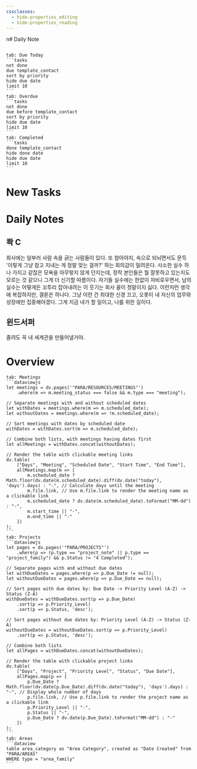 ```yaml
---
cssclasses:
  - hide-properties_editing
  - hide-properties_reading
---
```

n# Daily Note
```calendar-nav
```
````tabs
tab: Due Today
```tasks
not done
due template_contact
sort by priority
hide due date
limit 10
```
tab: Overdue
```tasks 
not done 
due before template_contact
sort by priority
hide due date
limit 10
```
tab: Completed
```tasks
done template_contact
hide done date
hide due date
limit 10
```
````
# New Tasks


# Daily Notes
##  콱 C
회사에는 일부러 사람 속을 긁는 사람들이 있다. 또 참아야지, 속으로 되뇌면서도 문득 '이렇게 그냥 참고 지내는 게 정말 맞는 걸까?' 하는 회의감이 밀려온다.
사소한 실수 하나 가지고 같잖은 모욕을 아무렇지 않게 던지는데, 정작 본인들은 뭘 잘못하고 있는지도 모르는 것 같으니 그게 더 신기할 따름이다. 자기들 실수에는 한없이 자비로우면서, 남의 실수는 어떻게든 꼬투리 잡아내려는 이 웃기는 회사 꼴이 정말이지 싫다.
이런저런 생각에 복잡하지만, 결론은 하나다. 그냥 이런 건 최대한 신경 끄고, 오롯이 내 자신의 업무와 성장에만 집중해야겠다. 그게 지금 내가 할 일이고, 나를 위한 길이다.

## 윈드서퍼
졸려도 꼭 내 세계관을 만들어낼거야.

# Overview

````tabs
tab: Meetings
```dataviewjs
let meetings = dv.pages('"PARA/RESOURCES/MEETINGS"')
    .where(m => m.meeting_status === false && m.type === "meeting");

// Separate meetings with and without scheduled dates
let withDates = meetings.where(m => m.scheduled_date);
let withoutDates = meetings.where(m => !m.scheduled_date);

// Sort meetings with dates by scheduled date
withDates = withDates.sort(m => m.scheduled_date);

// Combine both lists, with meetings having dates first
let allMeetings = withDates.concat(withoutDates);

// Render the table with clickable meeting links
dv.table(
    ["Days", "Meeting", "Scheduled Date", "Start Time", "End Time"],
    allMeetings.map(m => [
        m.scheduled_date ? Math.floor(dv.date(m.scheduled_date).diff(dv.date("today"), 'days').days) : "-", // Calculate days until the meeting
        m.file.link, // Use m.file.link to render the meeting name as a clickable link
        m.scheduled_date ? dv.date(m.scheduled_date).toFormat("MM-dd") : "-",
        m.start_time || "-",
        m.end_time || "-"
    ])
);
```
tab: Projects
```dataviewjs
let pages = dv.pages('"PARA/PROJECTS"')
    .where(p => (p.type == "project_note" || p.type == "project_family") && p.Status != "4 Completed");

// Separate pages with and without due dates
let withDueDates = pages.where(p => p.Due_Date != null);
let withoutDueDates = pages.where(p => p.Due_Date == null);

// Sort pages with due dates by: Due Date -> Priority Level (A-Z) -> Status (Z-A)
withDueDates = withDueDates.sort(p => p.Due_Date)
    .sort(p => p.Priority_Level)
    .sort(p => p.Status, 'desc');

// Sort pages without due dates by: Priority Level (A-Z) -> Status (Z-A)
withoutDueDates = withoutDueDates.sort(p => p.Priority_Level)
    .sort(p => p.Status, 'desc');

// Combine both lists
let allPages = withDueDates.concat(withoutDueDates);

// Render the table with clickable project links
dv.table(
    ["Days", "Project", "Priority Level", "Status", "Due Date"],
    allPages.map(p => [
        p.Due_Date ? Math.floor(dv.date(p.Due_Date).diff(dv.date("today"), 'days').days) : "-", // Display whole number of days
        p.file.link, // Use p.file.link to render the project name as a clickable link
        p.Priority_Level || "-",
        p.Status || "-",
        p.Due_Date ? dv.date(p.Due_Date).toFormat("MM-dd") : "-"
    ])
);
```
tab: Areas
```dataview
table area_category as "Area Category", created as "Date Created" from "PARA/AREAS"
WHERE type = "area_family"
```
````


